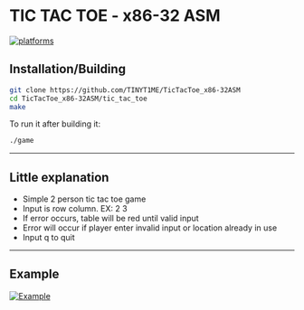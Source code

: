 # TIC TAC TOE - x86-32 ASM
[![platforms](https://img.shields.io/badge/ASSEMBLY-x86_32|Linux-green.svg)](https://faculty.nps.edu/cseagle/assembly/sys_call.html)

## Installation/Building

```sh
git clone https://github.com/TINYT1ME/TicTacToe_x86-32ASM
cd TicTacToe_x86-32ASM/tic_tac_toe
make
```

To run it after building it:
```sh
./game
```

---
## Little explanation
- Simple 2 person tic tac toe game
- Input is row column. EX: 2 3
- If error occurs, table will be red until valid input
- Error will occur if player enter invalid input or location already in use
- Input q to quit
---
## Example
<a href="https://github.com/TINYT1ME/TicTacToe_x86-32ASM"><img src="https://s9.gifyu.com/images/SFa4r.gif" title="Example"></a>
